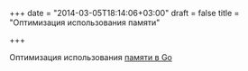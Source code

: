 +++
date = "2014-03-05T18:14:06+03:00"
draft = false
title = "Оптимизация использования памяти"

+++

<p>Оптимизация использования <a href="http://smira.ru/en/posts/aptly-memory-usage-optimization.html">памяти в Go</a></p>

